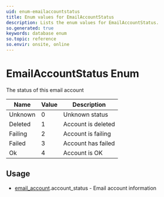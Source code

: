 ```yaml
---
uid: enum-emailaccountstatus
title: Enum values for EmailAccountStatus
description: Lists the enum values for EmailAccountStatus.
so.generated: true
keywords: database enum
so.topic: reference
so.envir: onsite, online
---
```


# EmailAccountStatus Enum

The status of this email account

| Name | Value | Description |
|------|-------|-------------|
|Unknown|0|Unknown status|
|Deleted|1|Account is deleted|
|Failing|2|Account is failing|
|Failed|3|Account has failed|
|Ok|4|Account is OK|

## Usage

* [email_account](../email-account.md).account_status - Email account information
